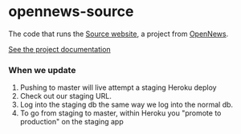 # opennews-source

The code that runs the [Source website](https://source.opennews.org), a project from [OpenNews](https://opennews.org).

[See the project documentation](/docs)

### When we update
1. Pushing to master will live attempt a staging Heroku deploy
2. Check out our staging URL.
3. Log into the staging db the same way we log into the normal db.
4. To go from staging to master, within Heroku you "promote to production" on the staging app
